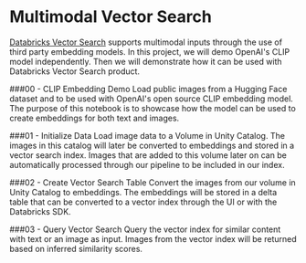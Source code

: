 # Multimodal Vector Search

[Databricks Vector Search](https://docs.databricks.com/en/generative-ai/vector-search.html) supports multimodal inputs through the use of third party embedding models. In this project, we will demo OpenAI's CLIP model independently. Then we will demonstrate how it can be used with Databricks Vector Search product.

###00 - CLIP Embedding Demo
Load public images from a Hugging Face dataset and to be used with OpenAI's open source CLIP embedding model. The purpose of this notebook is to showcase how the model can be used to create embeddings for both text and images.

###01 - Initialize Data
Load image data to a Volume in Unity Catalog. The images in this catalog will later be converted to embeddings and stored in a vector search index. Images that are added to this volume later on can be automatically processed through our pipeline to be included in our index.

###02 - Create Vector Search Table
Convert the images from our volume in Unity Catalog to embeddings. The embeddings will be stored in a delta table that can be converted to a vector index through the UI or with the Databricks SDK.

###03 - Query Vector Search
Query the vector index for similar content with text or an image as input. Images from the vector index will be returned based on inferred similarity scores.